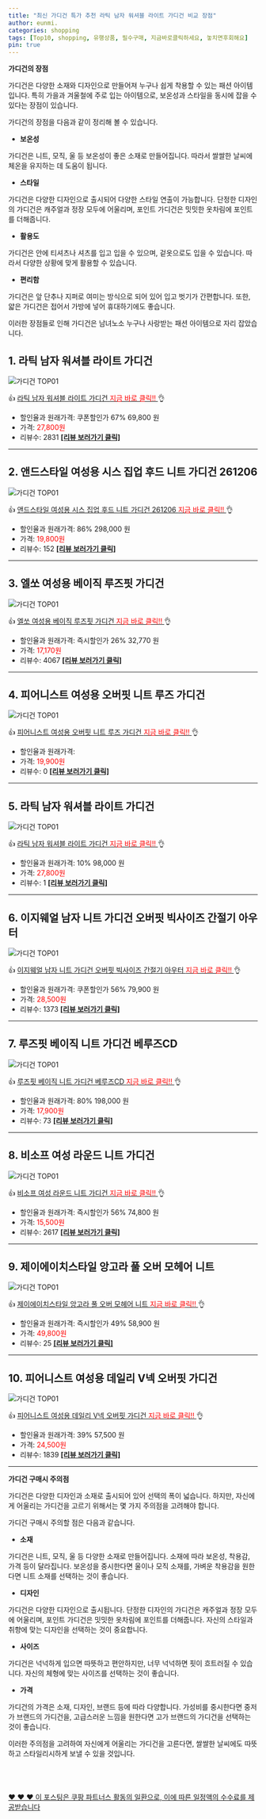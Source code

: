 ```yaml
---
title: "최신 가디건 특가 추천 라틱 남자 워셔블 라이트 가디건 비교 장점"
author: eunmi.
categories: shopping
tags: [Top10, shopping, 유행상품, 필수구매, 지금바로클릭하세요, 놓치면후회해요]
pin: true
---
```

**가디건의 장점**

가디건은 다양한 소재와 디자인으로 만들어져 누구나 쉽게 착용할 수 있는 패션 아이템입니다. 특히 가을과 겨울철에 주로 입는 아이템으로, 보온성과 스타일을 동시에 잡을 수 있다는 장점이 있습니다.

가디건의 장점을 다음과 같이 정리해 볼 수 있습니다.

* **보온성**

가디건은 니트, 모직, 울 등 보온성이 좋은 소재로 만들어집니다. 따라서 쌀쌀한 날씨에 체온을 유지하는 데 도움이 됩니다.

* **스타일**

가디건은 다양한 디자인으로 출시되어 다양한 스타일 연출이 가능합니다. 단정한 디자인의 가디건은 캐주얼과 정장 모두에 어울리며, 포인트 가디건은 밋밋한 옷차림에 포인트를 더해줍니다.

* **활용도**

가디건은 안에 티셔츠나 셔츠를 입고 입을 수 있으며, 겉옷으로도 입을 수 있습니다. 따라서 다양한 상황에 맞게 활용할 수 있습니다.

* **편리함**

가디건은 앞 단추나 지퍼로 여미는 방식으로 되어 있어 입고 벗기가 간편합니다. 또한, 얇은 가디건은 접어서 가방에 넣어 휴대하기에도 좋습니다.

이러한 장점들로 인해 가디건은 남녀노소 누구나 사랑받는 패션 아이템으로 자리 잡았습니다.

   

## 1. 라틱 남자 워셔블 라이트 가디건

![가디건 TOP01](https://thumbnail10.coupangcdn.com/thumbnails/remote/230x230ex/image/vendor_inventory/8cf2/7ea543f3df6d0e94adc4d9bb44abedb43320806990813d4d168c7dc3f36f.jpg)


👍 [라틱 남자 워셔블 라이트 가디건 <font color=red> 지금 바로 클릭!! </font> ](https://link.coupang.com/re/AFFSDP?lptag=AF3617701&subid=GithubCoopas&pageKey=6961216452&traceid=V0-153&itemId=16947589160&vendorItemId=85170002083) 👌 


- 할인율과 원래가격: 쿠폰할인가 67%  69,800   원
- 가격: <span style='color:red'>27,800원</span>
- 리뷰수: 2831  [**[리뷰 보러가기 클릭]**](https://link.coupang.com/re/AFFSDP?lptag=AF3617701&subid=GithubCoopas&pageKey=6961216452&traceid=V0-153&itemId=16947589160&vendorItemId=85170002083)

---


   

## 2. 앤드스타일 여성용 시스 집업 후드 니트 가디건 261206

![가디건 TOP01](https://thumbnail10.coupangcdn.com/thumbnails/remote/230x230ex/image/rs_quotation_api/ha7dfjhp/f72e1610a3ec417785c98e996805941d.jpg)


👍 [앤드스타일 여성용 시스 집업 후드 니트 가디건 261206 <font color=red> 지금 바로 클릭!! </font> ](https://link.coupang.com/re/AFFSDP?lptag=AF3617701&subid=GithubCoopas&pageKey=7475345402&traceid=V0-153&itemId=19514321807&vendorItemId=86623107951) 👌 


- 할인율과 원래가격: 86%  298,000   원
- 가격: <span style='color:red'>19,800원</span>
- 리뷰수: 152  [**[리뷰 보러가기 클릭]**](https://link.coupang.com/re/AFFSDP?lptag=AF3617701&subid=GithubCoopas&pageKey=7475345402&traceid=V0-153&itemId=19514321807&vendorItemId=86623107951)

---


   

## 3. 엘쏘 여성용 베이직 루즈핏 가디건

![가디건 TOP01](https://thumbnail8.coupangcdn.com/thumbnails/remote/230x230ex/image/rs_quotation_api/hegmdh2t/9eef0561524f440cb117d3259c358ea5.jpg)


👍 [엘쏘 여성용 베이직 루즈핏 가디건 <font color=red> 지금 바로 클릭!! </font> ](https://link.coupang.com/re/AFFSDP?lptag=AF3617701&subid=GithubCoopas&pageKey=7480653833&traceid=V0-153&itemId=19539480195&vendorItemId=86647794117) 👌 


- 할인율과 원래가격: 즉시할인가 26%  32,770   원
- 가격: <span style='color:red'>17,170원</span>
- 리뷰수: 4067  [**[리뷰 보러가기 클릭]**](https://link.coupang.com/re/AFFSDP?lptag=AF3617701&subid=GithubCoopas&pageKey=7480653833&traceid=V0-153&itemId=19539480195&vendorItemId=86647794117)

---


   

## 4. 피어니스트 여성용 오버핏 니트 루즈 가디건

![가디건 TOP01](https://thumbnail9.coupangcdn.com/thumbnails/remote/230x230ex/image/rs_quotation_api/ma0cczml/859f6e7ef41f4ba0960dc38a6f358fa7.jpeg)


👍 [피어니스트 여성용 오버핏 니트 루즈 가디건 <font color=red> 지금 바로 클릭!! </font> ](https://link.coupang.com/re/AFFSDP?lptag=AF3617701&subid=GithubCoopas&pageKey=7500501764&traceid=V0-153&itemId=19633152846&vendorItemId=86739542709) 👌 


- 할인율과 원래가격: 
- 가격: <span style='color:red'>19,900원</span>
- 리뷰수: 0  [**[리뷰 보러가기 클릭]**](https://link.coupang.com/re/AFFSDP?lptag=AF3617701&subid=GithubCoopas&pageKey=7500501764&traceid=V0-153&itemId=19633152846&vendorItemId=86739542709)

---


   

## 5. 라틱 남자 워셔블 라이트 가디건

![가디건 TOP01](https://thumbnail10.coupangcdn.com/thumbnails/remote/230x230ex/image/vendor_inventory/8f9b/71310d4195e0b5105fb443bf1c3e9dec2936f0cdb3383e955b384c28307a.jpg)


👍 [라틱 남자 워셔블 라이트 가디건 <font color=red> 지금 바로 클릭!! </font> ](https://link.coupang.com/re/AFFSDP?lptag=AF3617701&subid=GithubCoopas&pageKey=6961216452&traceid=V0-153&itemId=16947589153&vendorItemId=85170002175) 👌 


- 할인율과 원래가격: 10%  98,000   원
- 가격: <span style='color:red'>27,800원</span>
- 리뷰수: 1  [**[리뷰 보러가기 클릭]**](https://link.coupang.com/re/AFFSDP?lptag=AF3617701&subid=GithubCoopas&pageKey=6961216452&traceid=V0-153&itemId=16947589153&vendorItemId=85170002175)

---


   

## 6. 이지웨얼 남자 니트 가디건 오버핏 빅사이즈 간절기 아우터

![가디건 TOP01](https://thumbnail10.coupangcdn.com/thumbnails/remote/230x230ex/image/vendor_inventory/a4a6/453898cdd213ed935c8b5c27310465dafe3478291d42e356a11e1d94e93a.jpg)


👍 [이지웨얼 남자 니트 가디건 오버핏 빅사이즈 간절기 아우터 <font color=red> 지금 바로 클릭!! </font> ](https://link.coupang.com/re/AFFSDP?lptag=AF3617701&subid=GithubCoopas&pageKey=6075574356&traceid=V0-153&itemId=11236713034&vendorItemId=78513983355) 👌 


- 할인율과 원래가격: 쿠폰할인가 56%  79,900   원
- 가격: <span style='color:red'>28,500원</span>
- 리뷰수: 1373  [**[리뷰 보러가기 클릭]**](https://link.coupang.com/re/AFFSDP?lptag=AF3617701&subid=GithubCoopas&pageKey=6075574356&traceid=V0-153&itemId=11236713034&vendorItemId=78513983355)

---


   

## 7. 루즈핏 베이직 니트 가디건 베루즈CD

![가디건 TOP01](https://thumbnail7.coupangcdn.com/thumbnails/remote/230x230ex/image/vendor_inventory/68c3/775466e63437be6239f2dd0ff80e06ce95a3ef2903377baea5ee1bc08e62.jpg)


👍 [루즈핏 베이직 니트 가디건 베루즈CD <font color=red> 지금 바로 클릭!! </font> ](https://link.coupang.com/re/AFFSDP?lptag=AF3617701&subid=GithubCoopas&pageKey=7600337888&traceid=V0-153&itemId=20103834013&vendorItemId=87198874082) 👌 


- 할인율과 원래가격: 80%  198,000   원
- 가격: <span style='color:red'>17,900원</span>
- 리뷰수: 73  [**[리뷰 보러가기 클릭]**](https://link.coupang.com/re/AFFSDP?lptag=AF3617701&subid=GithubCoopas&pageKey=7600337888&traceid=V0-153&itemId=20103834013&vendorItemId=87198874082)

---


   

## 8. 비소프 여성 라운드 니트 가디건

![가디건 TOP01](https://thumbnail9.coupangcdn.com/thumbnails/remote/230x230ex/image/vendor_inventory/7fb8/5539b31d0d85a101efe9c0963b4e069a5edcfbad46e1a9dbf504863db98f.jpg)


👍 [비소프 여성 라운드 니트 가디건 <font color=red> 지금 바로 클릭!! </font> ](https://link.coupang.com/re/AFFSDP?lptag=AF3617701&subid=GithubCoopas&pageKey=6774382028&traceid=V0-153&itemId=15914078828&vendorItemId=83121957044) 👌 


- 할인율과 원래가격: 즉시할인가 56%  74,800   원
- 가격: <span style='color:red'>15,500원</span>
- 리뷰수: 2617  [**[리뷰 보러가기 클릭]**](https://link.coupang.com/re/AFFSDP?lptag=AF3617701&subid=GithubCoopas&pageKey=6774382028&traceid=V0-153&itemId=15914078828&vendorItemId=83121957044)

---


   

## 9. 제이에이치스타일 앙고라 풀 오버 모헤어 니트

![가디건 TOP01](https://thumbnail10.coupangcdn.com/thumbnails/remote/230x230ex/image/vendor_inventory/7918/7c363175bc47e1a61840c2e92cecefe9709cc50dd14726365fd50ba391c2.JPG)


👍 [제이에이치스타일 앙고라 풀 오버 모헤어 니트 <font color=red> 지금 바로 클릭!! </font> ](https://link.coupang.com/re/AFFSDP?lptag=AF3617701&subid=GithubCoopas&pageKey=7677736726&traceid=V0-153&itemId=20498985784&vendorItemId=87577091360) 👌 


- 할인율과 원래가격: 즉시할인가 49%  58,900   원
- 가격: <span style='color:red'>49,800원</span>
- 리뷰수: 25  [**[리뷰 보러가기 클릭]**](https://link.coupang.com/re/AFFSDP?lptag=AF3617701&subid=GithubCoopas&pageKey=7677736726&traceid=V0-153&itemId=20498985784&vendorItemId=87577091360)

---


   

## 10. 피어니스트 여성용 데일리 V넥 오버핏 가디건

![가디건 TOP01](https://thumbnail8.coupangcdn.com/thumbnails/remote/230x230ex/image/retail/images/2381680651249072-c15d4510-43c1-45a9-9f46-6dec07f2d8be.jpg)


👍 [피어니스트 여성용 데일리 V넥 오버핏 가디건 <font color=red> 지금 바로 클릭!! </font> ](https://link.coupang.com/re/AFFSDP?lptag=AF3617701&subid=GithubCoopas&pageKey=7485189029&traceid=V0-153&itemId=19561883532&vendorItemId=86669886387) 👌 


- 할인율과 원래가격: 39%  57,500   원
- 가격: <span style='color:red'>24,500원</span>
- 리뷰수: 1839  [**[리뷰 보러가기 클릭]**](https://link.coupang.com/re/AFFSDP?lptag=AF3617701&subid=GithubCoopas&pageKey=7485189029&traceid=V0-153&itemId=19561883532&vendorItemId=86669886387)

---
**가디건 구매시 주의점**

가디건은 다양한 디자인과 소재로 출시되어 있어 선택의 폭이 넓습니다. 하지만, 자신에게 어울리는 가디건을 고르기 위해서는 몇 가지 주의점을 고려해야 합니다.

가디건 구매시 주의할 점은 다음과 같습니다.

* **소재**

가디건은 니트, 모직, 울 등 다양한 소재로 만들어집니다. 소재에 따라 보온성, 착용감, 가격 등이 달라집니다. 보온성을 중시한다면 울이나 모직 소재를, 가벼운 착용감을 원한다면 니트 소재를 선택하는 것이 좋습니다.

* **디자인**

가디건은 다양한 디자인으로 출시됩니다. 단정한 디자인의 가디건은 캐주얼과 정장 모두에 어울리며, 포인트 가디건은 밋밋한 옷차림에 포인트를 더해줍니다. 자신의 스타일과 취향에 맞는 디자인을 선택하는 것이 중요합니다.

* **사이즈**

가디건은 넉넉하게 입으면 따뜻하고 편안하지만, 너무 넉넉하면 핏이 흐트러질 수 있습니다. 자신의 체형에 맞는 사이즈를 선택하는 것이 좋습니다.

* **가격**

가디건의 가격은 소재, 디자인, 브랜드 등에 따라 다양합니다. 가성비를 중시한다면 중저가 브랜드의 가디건을, 고급스러운 느낌을 원한다면 고가 브랜드의 가디건을 선택하는 것이 좋습니다.

이러한 주의점을 고려하여 자신에게 어울리는 가디건을 고른다면, 쌀쌀한 날씨에도 따뜻하고 스타일리시하게 보낼 수 있을 것입니다.<br><br><br><br><br> [ ❤ ❤ ❤ 이 포스팅은 쿠팡 파트너스 활동의 일환으로, 이에 따른 일정액의 수수료를 제공받습니다](https://link.coupang.com/a/bcEFyh)